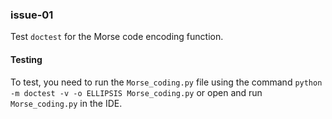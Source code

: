 ### issue-01
 
Test `doctest` for the Morse code encoding function.
 
#### Testing
 
To test, you need to run the `Morse_coding.py` file using the command 
`python -m doctest -v -o ELLIPSIS Morse_coding.py` or open and run 
`Morse_coding.py` in the IDE.

